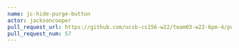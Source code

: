 ```yaml
---
name: jc-hide-purge-button
actor: jacksoncooper
pull_request_url: https://github.com/ucsb-cs156-w22/team03-w22-6pm-4/pull/57
pull_request_num: 57
---
```

